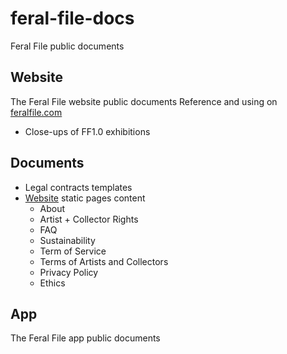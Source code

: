 # feral-file-docs
Feral File public documents

## Website
The Feral File website public documents
Reference and using on [feralfile.com](https://feralfile.com)
- Close-ups of FF1.0 exhibitions

## Documents
 - Legal contracts templates
 - [Website](https://feralfile.com) static pages content
   - About
   - Artist + Collector Rights
   - FAQ
   - Sustainability
   - Term of Service
   - Terms of Artists and Collectors
   - Privacy Policy
   - Ethics

## App
The Feral File app public documents

